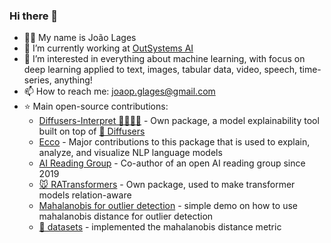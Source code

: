### Hi there 👋

- 🙋‍♂️ My name is João Lages
- 👷‍ I’m currently working at [OutSystems AI](https://www.outsystems.com/ai/)
- 🌱 I’m interested in everything about machine learning, with focus on deep learning applied to text, images, tabular data, video, speech, time-series, anything!
- 📫 How to reach me: joaop.glages@gmail.com
- ⭐ Main open-source contributions:
  - [Diffusers-Interpret 🤗🧨🕵️‍♀️](https://github.com/JoaoLages/diffusers-interpret)  - Own package, a model explainability tool built on top of [🤗 Diffusers](https://github.com/huggingface/diffusers)
  - [Ecco](https://github.com/jalammar/ecco) - Major contributions to this package that is used to explain, analyze, and visualize NLP language models
  - [AI Reading Group](https://outsystems-ai-reading-group.github.io/) - Co-author of an open AI reading group since 2019
  - [🐭 RATransformers](https://github.com/JoaoLages/RATransformers) - Own package, used to make transformer models relation-aware
  - [Mahalanobis for outlier detection](https://gistpreview.github.io/?3cc5c28c69d21cb5278fa39e91f1da05) - simple demo on how to use mahalanobis distance for outlier detection
  - [🤗 datasets](https://github.com/huggingface/datasets) - implemented the mahalanobis distance metric
  

<!--
**JoaoLages/JoaoLages** is a ✨ _special_ ✨ repository because its `README.md` (this file) appears on your GitHub profile.

Here are some ideas to get you started:

- 🔭 I’m currently working on ...
- 🌱 I’m currently learning ...
- 👯 I’m looking to collaborate on ...
- 🤔 I’m looking for help with ...
- 💬 Ask me about ...
- 📫 How to reach me: ...
- 😄 Pronouns: ...
- ⚡ Fun fact: ...
-->
